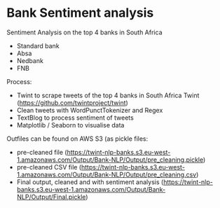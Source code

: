# Bank Sentiment analysis
Sentiment Analysis on the top 4 banks in South Africa 
  - Standard bank
  - Absa
  - Nedbank
  - FNB

Process: 
* Twint to scrape tweets of the top 4 banks in South Africa 
  Twint (https://github.com/twintproject/twint) 
* Clean tweets with WordPunctTokenizer and Regex 
* TextBlog to process sentiment of tweets 
* Matplotlib / Seaborn to visualise data 

Outfiles can be found on AWS S3 (as pickle files:
* pre-cleaned file (https://twint-nlp-banks.s3.eu-west-1.amazonaws.com/Output/Bank-NLP/Output/pre_cleaning.pickle)
* pre-cleaned CSV file (https://twint-nlp-banks.s3.eu-west-1.amazonaws.com/Output/Bank-NLP/Output/pre_cleaning.csv)
* Final output, cleaned and with sentiment analysis (https://twint-nlp-banks.s3.eu-west-1.amazonaws.com/Output/Bank-NLP/Output/Final.pickle)
